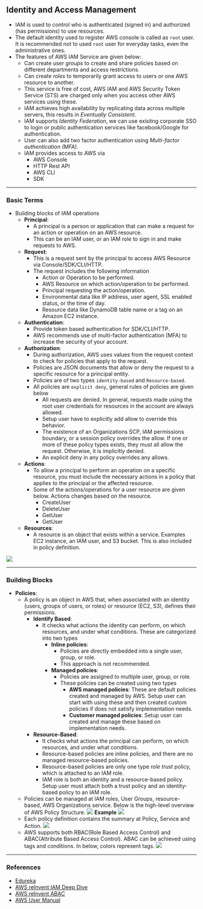 ## Identity and Access Management

- IAM is used to control who is authenticated (signed in) and authorized (has permissions) to use resources.
- The default identity used to register AWS console is called as `root` user. It is recommended not to used `root` user for everyday tasks, even the administrative ones.
- The features of AWS IAM Service are given below:
  - Can create user *groups* to create and share policies based on different departments and access restrictions.
  - Can create *roles* to temporarily grant access to users or one AWS resource to another.
  - This service is free of cost, AWS IAM and AWS Security Token Service (STS) are charged only when you access other AWS services using these.
  - IAM achieves high availability by replicating data across multiple servers, this results in *Eventually Consistent*.
  - IAM supports *Identity Federation*, we can use exisitng corporate SSO to login or public authentication services like facebook/Google for authentication.
  - User can also add two factor authentication using *Multi-factor authentication (MFA)*.
  - IAM provides access to AWS via
    - AWS Console
    - HTTP Rest API
    - AWS CLI
    - SDK

---  
### Basic Terms

- Building blocks of IAM operations
  - **Principal**:
    - A principal is a person or application that can make a request for an action or operation on an AWS resource.
    - This can be an IAM user, or an IAM role to sign in and make requests to AWS.
  - **Request**:
    - This is a request sent by the principal to access AWS Resource via Console/SDK/CLI/HTTP.
    - The request includes the following information
      - Action or Operation to be performed.
      - AWS Resource on which action/operation to be performed.
      - Principal requesting the action/operation.
      - Environmental data like IP address, user agent, SSL enabled status, or the time of day.
      - Resource data like DynamoDB table name or a tag on an Amazon EC2 instance.
  - **Authentication**:
    - Provide token based authentication for SDK/CLI/HTTP.
    - AWS recommends use of multi-factor authentication (MFA) to increase the security of your account.
  - **Authorization**:
    - During authorization, AWS uses values from the request context to check for policies that apply to the request.
    - Policies are JSON documents that allow or deny the request to a specific resource for a principal entity.
    - Policies are of two types `identity-based` and `Resource-based`.
    - All policies are `explicit deny`, general rules of policies are given below
      - All requests are denied. In general, requests made using the root user credentials for resources in the account are always allowed.
      - Setup user have to explicitly add allow to override this behavior.
      - The existence of an Organizations SCP, IAM permissions boundary, or a session policy overrides the allow. If one or more of these policy types exists, they must all allow the request. Otherwise, it is implicitly denied.
      - An explicit deny in any policy overrides any allows. 
  - **Actions**:
    - To allow a principal to perform an operation on a specific resource, you must include the necessary actions in a policy that applies to the principal or the affected resource. 
    - Some of the actions/operations for a user resource are given below. Actions changes based on the resource.
      - CreateUser
      - DeleteUser
      - GetUser
      - GetUser
  - **Resources**:
    - A resource is an object that exists within a service. Examples EC2 instance, an IAM user, and S3 bucket. This is also included in policy definition.

![](../01-Images/03-IAMTerms.png)

---  
### Building Blocks

- **Policies**:
  - A policy is an object in AWS that, when associated with an identity (users, groups of users, or roles) or resource (EC2, S3), defines their permissions.
    - **Identify Based**:
      - It checks what actions the identity can perform, on which resources, and under what conditions. These are categorized into two types
        - **Inline policies**:
          - Policies are directly embedded into a single user, group, or role.
          - This approach is not recommended.
        - **Managed policies**:
          - Policies are assigned to multiple user, group, or role.
          - These policies can be created using two types
            - **AWS managed policies**: These are default policies created and managed by AWS. Setup user can start with using these and then created custom policies if does not satisfy implementation needs.
            - **Customer managed policies**: Setup user can created and manage these based on implementation needs.
    - **Resource-Based**:
      - It checks what actions the principal can perform, on which resources, and under what conditions.
      - Resource-based policies are inline policies, and there are no managed resource-based policies.
      - Resource-based policies are only one type *role trust* policy, which is attached to an IAM role.
      - IAM role is both an identity and a resource-based policy. Setup user must attach both a trust policy and an identity-based policy to an IAM role. 
  - Policies can be managed at IAM roles, User Groups, resource-based, AWS Organizations service. Below is the high-level overview of AWS Policy Structure.
    ![](../01-Images/05-PolicyStructure.png)
    **Example**
    ![](../01-Images/06-PolicyExample.png)
  - Each policy definition contains the summary at Policy, Service and Action.
    ![](../01-Images/04-PolicySummary.png)
  - AWS supports both RBAC(Role Based Access Control) and ABAC(Attribute Based Access Control). ABAC can be achieved using tags and conditions. In below, colors represent tags.
    ![](../01-Images/07-ABACExample.png)


---
### References

- [Edureka](https://www.youtube.com/watch?v=UqKWHZ36yEM)
- [AWS reInvent IAM Deep Dive](https://www.youtube.com/watch?v=YQsK4MtsELU&t=1208s)
- [AWS reInvent ABAC](https://www.youtube.com/watch?v=Iq_hDc385t4)
- [AWS User Manual](https://docs.aws.amazon.com/IAM/latest/UserGuide/introduction.html)